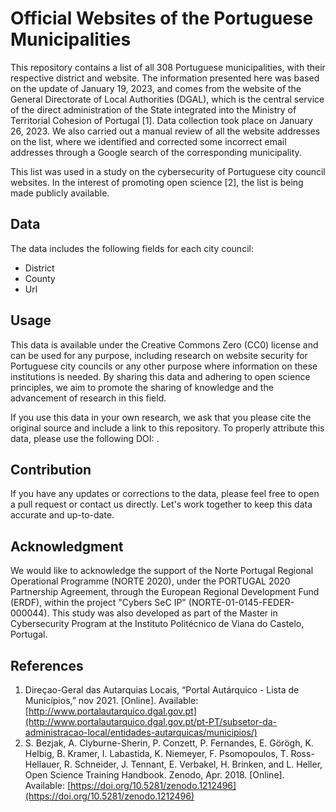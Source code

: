 # Official Websites of the Portuguese Municipalities

This repository contains a list of all 308 Portuguese municipalities, with their respective district and website. The information presented here was based on the update of January 19, 2023, and comes from the website of the General Directorate of Local Authorities (DGAL), which is the central service of the direct administration of the State integrated into the Ministry of Territorial Cohesion of Portugal [1]. Data collection took place on January 26, 2023. We also carried out a manual review of all the website addresses on the list, where we identified and corrected some incorrect email addresses through a Google search of the corresponding municipality.

This list was used in a study on the cybersecurity of Portuguese city council websites. In the interest of promoting open science [2], the list is being made publicly available.

## Data
The data includes the following fields for each city council:

- District
- County
- Url

## Usage

This data is available under the Creative Commons Zero (CC0) license and can be used for any purpose, including research on website security for Portuguese city councils or any other purpose where information on these institutions is needed. By sharing this data and adhering to open science principles, we aim to promote the sharing of knowledge and the advancement of research in this field.

If you use this data in your own research, we ask that you please cite the original source and include a link to this repository. To properly attribute this data, please use the following DOI: .

## Contribution
If you have any updates or corrections to the data, please feel free to open a pull request or contact us directly. Let's work together to keep this data accurate and up-to-date.

## Acknowledgment

We would like to acknowledge the support of the Norte Portugal Regional Operational Programme (NORTE 2020), under the PORTUGAL 2020 Partnership Agreement, through the European Regional Development Fund (ERDF), within the project "Cybers SeC IP" (NORTE-01-0145-FEDER-000044). This study was also developed as part of the Master in Cybersecurity Program at the Instituto Politécnico de Viana do Castelo, Portugal.

## References

1. Direçao-Geral das Autarquias Locais, “Portal Autárquico - Lista de Municípios,” nov 2021. [Online]. Available: [http://www.portalautarquico.dgal.gov.pt](http://www.portalautarquico.dgal.gov.pt/pt-PT/subsetor-da-administracao-local/entidades-autarquicas/municipios/)
2. S. Bezjak, A. Clyburne-Sherin, P. Conzett, P. Fernandes, E. Görögh, K. Helbig, B. Kramer, I. Labastida, K. Niemeyer, F. Psomopoulos, T. Ross-Hellauer, R. Schneider, J. Tennant, E. Verbakel, H. Brinken, and L. Heller, Open Science Training Handbook. Zenodo, Apr. 2018. [Online]. Available: [https://doi.org/10.5281/zenodo.1212496](https://doi.org/10.5281/zenodo.1212496)
